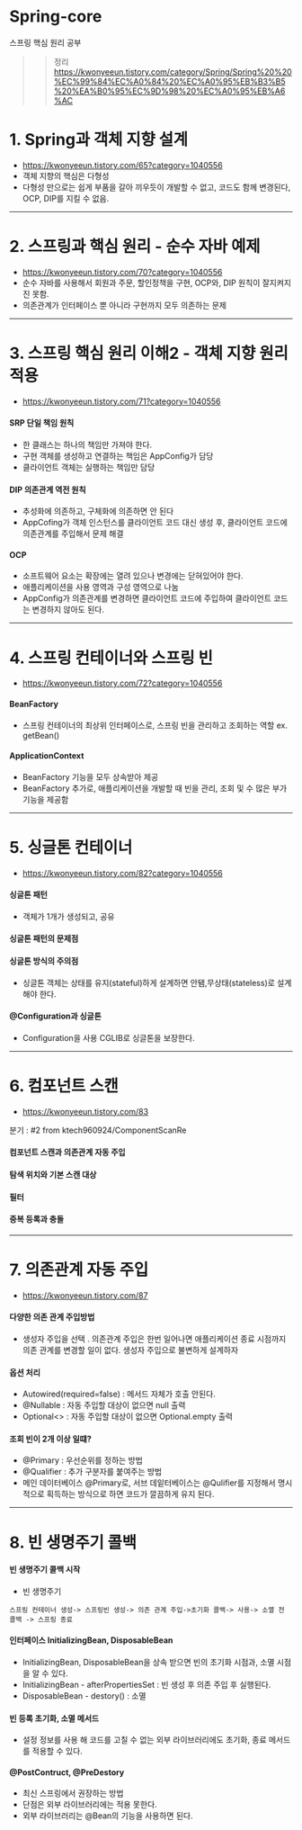 # Spring-core
스프링 핵심 원리 공부 

>> 정리 
https://kwonyeeun.tistory.com/category/Spring/Spring%20%20%EC%99%84%EC%A0%84%20%EC%A0%95%EB%B3%B5%20%EA%B0%95%EC%9D%98%20%EC%A0%95%EB%A6%AC

# 1. Spring과 객체 지향 설계
 - https://kwonyeeun.tistory.com/65?category=1040556
 - 객체 지향의 핵심은 다형성
 - 다형성 만으로는 쉽게 부품을 갈아 끼우듯이 개발할 수 없고, 코드도 함께 변경된다, OCP, DIP를 지킬 수 없음.

---


# 2. 스프링과 핵심 원리 - 순수 자바 예제
 - https://kwonyeeun.tistory.com/70?category=1040556
 - 순수 자바를 사용해서 회원과 주문, 할인정책을 구현, OCP와, DIP 원칙이 잘지켜지진 못함. 
 - 의존관계가 인터페이스 뿐 아니라 구현까지 모두 의존하는 문제

---



# 3. 스프링 핵심 원리 이해2 - 객체 지향 원리 적용
 - https://kwonyeeun.tistory.com/71?category=1040556
 
 #### SRP 단일 책임 원칙 
  - 한 클래스는 하나의 책임만 가져야 한다.
  - 구현 객체를 생성하고 연결하는 책임은 AppConfig가 담당
  - 클라이언트 객체는 실행하는 책임만 담당


#### DIP 의존관계 역전 원칙
  - 추성화에 의존하고, 구체화에 의존하면 안 된다
  - AppCofing가 객체 인스턴스를 클라이언트 코드 대신 생성 후, 클라이언트 코드에 의존관계를 주입해서 문제 해결


#### OCP 
  - 소프트웨어 요소는 확장에는 열려 있으나 변경에는 닫혀있어야 한다.
  - 애플리케이션을 사용 영역과 구성 영역으로 나눔
  - AppConfig가 의존관계를 변경하면 클라이언트 코드에 주입하여 클라이언트 코드는 변경하지 않아도 된다.


---



# 4. 스프링 컨테이너와 스프링 빈
 - https://kwonyeeun.tistory.com/72?category=1040556
 
#### BeanFactory
  - 스프링 컨테이너의 최상위 인터페이스로, 스프링 빈을 관리하고 조회하는 역할 ex. getBean() 

#### ApplicationContext
  - BeanFactory 기능을 모두 상속받아 제공
  - BeanFactory 추가로, 애플리케이션을 개발할 때 빈을 관리, 조회 및 수 많은 부가 기능을 제공함


---


# 5. 싱글톤 컨테이너
  - https://kwonyeeun.tistory.com/82?category=1040556

   #### 싱글톤 패턴 
   - 객체가 1개가 생성되고, 공유
   #### 싱글톤 패턴의 문제점
   #### 싱글톤 방식의 주의점 
   - 싱글톤 객체는 상태를 유지(stateful)하게 설계하면 안됌,무상태(stateless)로 설계해야 한다.
   #### @Configuration과 싱글톤 
   - Configuration을 사용 CGLIB로 싱글톤을 보장한다.
   
   
---
# 6. 컴포넌트 스캔
   - https://kwonyeeun.tistory.com/83
   
   분기 : #2 from ktech960924/ComponentScanRe
   
  #### 컴포넌트 스캔과 의존관계 자동 주입
  #### 탐색 위치와 기본 스캔 대상
  #### 필터
  #### 중복 등록과 충돌
  
  
  
  ---
  # 7. 의존관계 자동 주입
   - https://kwonyeeun.tistory.com/87
   
  #### 다양한 의존 관계 주입방법
   - 생성자 주입을 선택 .  의존관계 주입은 한번 일어나면 애플리케이션 종료 시점까지 의존 관계를 변경할 일이 없다. 생성자 주입으로 불변하게 설계하자

  #### 옵션 처리
   - Autowired(required=false) : 메서드 자체가 호출 안된다.
   - @Nullable : 자동 주입할 대상이 없으면 null 출력
   - Optional<> : 자동 주입할 대상이 없으면 Optional.empty 출력


  #### 조회 빈이 2개 이상 일떄?
   - @Primary : 우선순위를 정하는 방법
   - @Qualifier :  추가 구분자를 붙여주는 방법
   - 메인 데이터베이스 @Primary로, 서브 데잍터베이스는 @Qulifier를 지정해서 명시적으로 획득하는 방식으로 하면 코드가 깔끔하게 유지 된다.


 ---
  # 8. 빈 생명주기 콜백
  #### 빈 생명주기 콜백 시작
   
   - 빈 생명주기 
   
   ```
   스프링 컨테이너 생성-> 스프링빈 생성-> 의존 관계 주입->초기화 콜백-> 사용-> 소멸 전 콜백 -> 스프링 종료
   ```
   

  #### 인터페이스 InitializingBean, DisposableBean
  - InitializingBean, DisposableBean을 상속 받으면 빈의 초기화 시점과, 소멸 시점을 알 수 있다.
  - InitializingBean - afterPropertiesSet : 빈 생성 후 의존 주입 후 실행된다.
  - DisposableBean - destory() : 소멸

  #### 빈 등록 초기화, 소멸 메서드
  - 설정 정보를 사용 해 코드를 고칠 수 없는 외부 라이브러리에도 초기화, 종료 메서드를 적용할 수 있다.
 
  #### @PostContruct, @PreDestory
  - 최신 스프링에서 권장하는 방법
  - 단점은 외부 라이브러리에는 적용 못한다.
  - 외부 라이브러리는 @Bean의 기능을 사용하면 된다.
   
